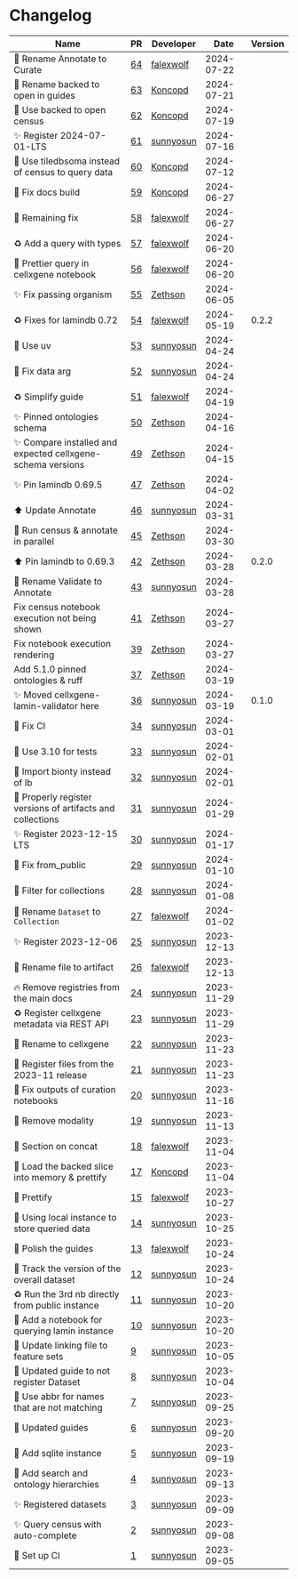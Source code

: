 # Changelog

<!-- prettier-ignore -->
Name | PR | Developer | Date | Version
--- | --- | --- | --- | ---
🚚 Rename Annotate to Curate | [64](https://github.com/laminlabs/cellxgene-lamin/pull/64) | [falexwolf](https://github.com/falexwolf) | 2024-07-22 |
📝 Rename backed to open in guides | [63](https://github.com/laminlabs/cellxgene-lamin/pull/63) | [Koncopd](https://github.com/Koncopd) | 2024-07-21 |
📝 Use backed to open census | [62](https://github.com/laminlabs/cellxgene-lamin/pull/62) | [Koncopd](https://github.com/Koncopd) | 2024-07-19 |
✨ Register 2024-07-01-LTS | [61](https://github.com/laminlabs/cellxgene-lamin/pull/61) | [sunnyosun](https://github.com/sunnyosun) | 2024-07-16 |
📝 Use tiledbsoma instead of census to query data | [60](https://github.com/laminlabs/cellxgene-lamin/pull/60) | [Koncopd](https://github.com/Koncopd) | 2024-07-12 |
🐛 Fix docs build | [59](https://github.com/laminlabs/cellxgene-lamin/pull/59) | [Koncopd](https://github.com/Koncopd) | 2024-06-27 |
💚 Remaining fix | [58](https://github.com/laminlabs/cellxgene-lamin/pull/58) | [falexwolf](https://github.com/falexwolf) | 2024-06-27 |
♻️ Add a query with types | [57](https://github.com/laminlabs/cellxgene-lamin/pull/57) | [falexwolf](https://github.com/falexwolf) | 2024-06-20 |
📝 Prettier query in cellxgene notebook | [56](https://github.com/laminlabs/cellxgene-lamin/pull/56) | [falexwolf](https://github.com/falexwolf) | 2024-06-20 |
:sparkles: Fix passing organism | [55](https://github.com/laminlabs/cellxgene-lamin/pull/55) | [Zethson](https://github.com/Zethson) | 2024-06-05 |
♻️ Fixes for lamindb 0.72 | [54](https://github.com/laminlabs/cellxgene-lamin/pull/54) | [falexwolf](https://github.com/falexwolf) | 2024-05-19 | 0.2.2
👷 Use uv | [53](https://github.com/laminlabs/cellxgene-lamin/pull/53) | [sunnyosun](https://github.com/sunnyosun) | 2024-04-24 |
💚 Fix data arg | [52](https://github.com/laminlabs/cellxgene-lamin/pull/52) | [sunnyosun](https://github.com/sunnyosun) | 2024-04-24 |
♻️ Simplify guide | [51](https://github.com/laminlabs/cellxgene-lamin/pull/51) | [falexwolf](https://github.com/falexwolf) | 2024-04-19 |
:sparkles: Pinned ontologies schema | [50](https://github.com/laminlabs/cellxgene-lamin/pull/50) | [Zethson](https://github.com/Zethson) | 2024-04-16 |
:sparkles: Compare installed and expected cellxgene-schema versions | [49](https://github.com/laminlabs/cellxgene-lamin/pull/49) | [Zethson](https://github.com/Zethson) | 2024-04-15 |
:sparkles: Pin lamindb 0.69.5 | [47](https://github.com/laminlabs/cellxgene-lamin/pull/47) | [Zethson](https://github.com/Zethson) | 2024-04-02 |
⬆️ Update Annotate | [46](https://github.com/laminlabs/cellxgene-lamin/pull/46) | [sunnyosun](https://github.com/sunnyosun) | 2024-03-31 |
:art: Run census & annotate in parallel | [45](https://github.com/laminlabs/cellxgene-lamin/pull/45) | [Zethson](https://github.com/Zethson) | 2024-03-30 |
⬆️ Pin lamindb to 0.69.3 | [42](https://github.com/laminlabs/cellxgene-lamin/pull/42) | [Zethson](https://github.com/Zethson) | 2024-03-28 | 0.2.0
🚚 Rename Validate to Annotate | [43](https://github.com/laminlabs/cellxgene-lamin/pull/43) | [sunnyosun](https://github.com/sunnyosun) | 2024-03-28 |
Fix census notebook execution not being shown | [41](https://github.com/laminlabs/cellxgene-lamin/pull/41) | [Zethson](https://github.com/Zethson) | 2024-03-27 |
Fix notebook execution rendering | [39](https://github.com/laminlabs/cellxgene-lamin/pull/39) | [Zethson](https://github.com/Zethson) | 2024-03-27 |
Add 5.1.0 pinned ontologies & ruff | [37](https://github.com/laminlabs/cellxgene-lamin/pull/37) | [Zethson](https://github.com/Zethson) | 2024-03-19 |
✨ Moved cellxgene-lamin-validator here | [36](https://github.com/laminlabs/cellxgene-lamin/pull/36) | [sunnyosun](https://github.com/sunnyosun) | 2024-03-19 | 0.1.0
💚 Fix CI | [34](https://github.com/laminlabs/cellxgene-lamin/pull/34) | [sunnyosun](https://github.com/sunnyosun) | 2024-03-01 |
👷 Use 3.10 for tests | [33](https://github.com/laminlabs/cellxgene-lamin/pull/33) | [sunnyosun](https://github.com/sunnyosun) | 2024-02-01 |
🎨 Import bionty instead of lb | [32](https://github.com/laminlabs/cellxgene-lamin/pull/32) | [sunnyosun](https://github.com/sunnyosun) | 2024-02-01 |
🎨 Properly register versions of artifacts and collections | [31](https://github.com/laminlabs/cellxgene-lamin/pull/31) | [sunnyosun](https://github.com/sunnyosun) | 2024-01-29 |
✨ Register 2023-12-15 LTS | [30](https://github.com/laminlabs/cellxgene-lamin/pull/30) | [sunnyosun](https://github.com/sunnyosun) | 2024-01-17 |
🐛 Fix from_public | [29](https://github.com/laminlabs/cellxgene-lamin/pull/29) | [sunnyosun](https://github.com/sunnyosun) | 2024-01-10 |
🎨 Filter for collections | [28](https://github.com/laminlabs/cellxgene-lamin/pull/28) | [sunnyosun](https://github.com/sunnyosun) | 2024-01-08 |
🚚 Rename `Dataset` to `Collection` | [27](https://github.com/laminlabs/cellxgene-lamin/pull/27) | [falexwolf](https://github.com/falexwolf) | 2024-01-02 |
✨ Register 2023-12-06 | [25](https://github.com/laminlabs/cellxgene-lamin/pull/25) | [sunnyosun](https://github.com/sunnyosun) | 2023-12-13 |
🚚 Rename file to artifact | [26](https://github.com/laminlabs/cellxgene-lamin/pull/26) | [falexwolf](https://github.com/falexwolf) | 2023-12-13 |
🔥 Remove registries from the main docs | [24](https://github.com/laminlabs/cellxgene-lamin/pull/24) | [sunnyosun](https://github.com/sunnyosun) | 2023-11-29 |
♻️ Register cellxgene metadata via REST API | [23](https://github.com/laminlabs/cellxgene-lamin/pull/23) | [sunnyosun](https://github.com/sunnyosun) | 2023-11-29 |
🚚 Rename to cellxgene | [22](https://github.com/laminlabs/cellxgene-lamin/pull/22) | [sunnyosun](https://github.com/sunnyosun) | 2023-11-23 |
🍱 Register files from the 2023-11 release | [21](https://github.com/laminlabs/cellxgene-census-lamin/pull/21) | [sunnyosun](https://github.com/sunnyosun) | 2023-11-23 |
📝 Fix outputs of curation notebooks | [20](https://github.com/laminlabs/cellxgene-census-lamin/pull/20) | [sunnyosun](https://github.com/sunnyosun) | 2023-11-16 |
📝 Remove modality | [19](https://github.com/laminlabs/cellxgene-census-lamin/pull/19) | [sunnyosun](https://github.com/sunnyosun) | 2023-11-13 |
📝 Section on concat | [18](https://github.com/laminlabs/cellxgene-census-lamin/pull/18) | [falexwolf](https://github.com/falexwolf) | 2023-11-04 |
📝 Load the backed slice into memory & prettify | [17](https://github.com/laminlabs/cellxgene-census-lamin/pull/17) | [Koncopd](https://github.com/Koncopd) | 2023-11-04 |
📝 Prettify | [15](https://github.com/laminlabs/cellxgene-census-lamin/pull/15) | [falexwolf](https://github.com/falexwolf) | 2023-10-27 |
🎨 Using local instance to store queried data | [14](https://github.com/laminlabs/cellxgene-census-lamin/pull/14) | [sunnyosun](https://github.com/sunnyosun) | 2023-10-25 |
💄 Polish the guides | [13](https://github.com/laminlabs/cellxgene-census-lamin/pull/13) | [falexwolf](https://github.com/falexwolf) | 2023-10-24 |
🎨 Track the version of the overall dataset | [12](https://github.com/laminlabs/cellxgene-census-lamin/pull/12) | [sunnyosun](https://github.com/sunnyosun) | 2023-10-24 |
♻️ Run the 3rd nb directly from public instance | [11](https://github.com/laminlabs/cellxgene-census-lamin/pull/11) | [sunnyosun](https://github.com/sunnyosun) | 2023-10-20 |
📝 Add a notebook for querying lamin instance | [10](https://github.com/laminlabs/cellxgene-census-lamin/pull/10) | [sunnyosun](https://github.com/sunnyosun) | 2023-10-20 |
📝 Update linking file to feature sets | [9](https://github.com/laminlabs/cellxgene-census-lamin/pull/9) | [sunnyosun](https://github.com/sunnyosun) | 2023-10-05 |
📝 Updated guide to not register Dataset | [8](https://github.com/laminlabs/cellxgene-census-lamin/pull/8) | [sunnyosun](https://github.com/sunnyosun) | 2023-10-04 |
🎨 Use abbr for names that are not matching | [7](https://github.com/laminlabs/cellxgene-census-lamin/pull/7) | [sunnyosun](https://github.com/sunnyosun) | 2023-09-25 |
📝 Updated guides | [6](https://github.com/laminlabs/cellxgene-census-lamin/pull/6) | [sunnyosun](https://github.com/sunnyosun) | 2023-09-20 |
🍱 Add sqlite instance | [5](https://github.com/laminlabs/cellxgene-census-lamin/pull/5) | [sunnyosun](https://github.com/sunnyosun) | 2023-09-19 |
📝 Add search and ontology hierarchies | [4](https://github.com/laminlabs/cellxgene-census-lamin/pull/4) | [sunnyosun](https://github.com/sunnyosun) | 2023-09-13 |
✨ Registered datasets | [3](https://github.com/laminlabs/cellxgene-census-lamin/pull/3) | [sunnyosun](https://github.com/sunnyosun) | 2023-09-09 |
✨ Query census with auto-complete | [2](https://github.com/laminlabs/cellxgene-census-lamin/pull/2) | [sunnyosun](https://github.com/sunnyosun) | 2023-09-08 |
👷 Set up CI | [1](https://github.com/laminlabs/cellxgene-census-lamin/pull/1) | [sunnyosun](https://github.com/sunnyosun) | 2023-09-05 |
